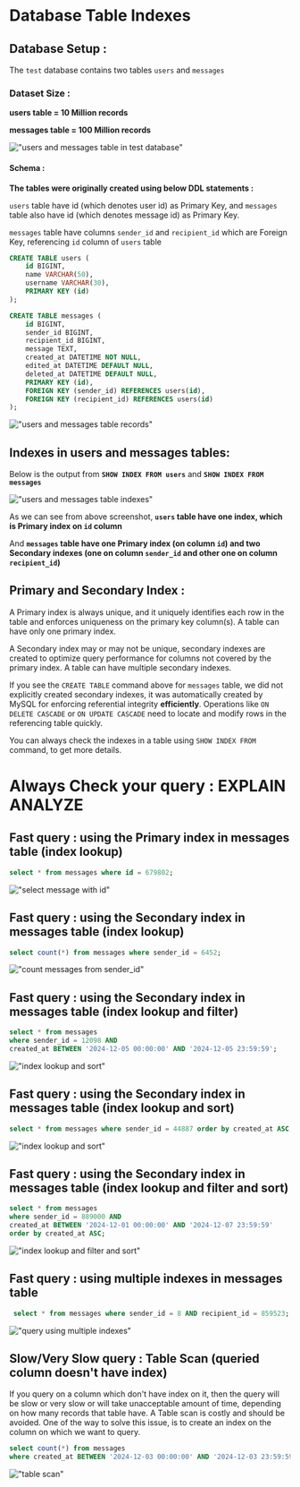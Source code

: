 # Database Table Indexes

## Database Setup : 

The `test` database contains two tables `users` and `messages`

### Dataset Size :

**users table = 10 Million records**

**messages table = 100 Million records**

!["users and messages table in test database"](tables.png?raw=true)

#### Schema  : 
**The tables were originally created using below DDL statements :**

`users` table have id (which denotes user id) as Primary Key, and `messages` table also have id (which denotes message id) as Primary Key. 

`messages` table have columns `sender_id` and `recipient_id` which are Foreign Key, referencing `id` column of `users` table

```sql
CREATE TABLE users (
    id BIGINT,
    name VARCHAR(50),
    username VARCHAR(30),
    PRIMARY KEY (id)
);

CREATE TABLE messages (
    id BIGINT,
    sender_id BIGINT,
    recipient_id BIGINT,
    message TEXT,
    created_at DATETIME NOT NULL,
    edited_at DATETIME DEFAULT NULL,
    deleted_at DATETIME DEFAULT NULL,
    PRIMARY KEY (id),
    FOREIGN KEY (sender_id) REFERENCES users(id),
    FOREIGN KEY (recipient_id) REFERENCES users(id)
);
```

!["users and messages table records"](table-records.png?raw=true)

## Indexes in users and messages tables:

Below is the output from **`SHOW INDEX FROM users`** and **`SHOW INDEX FROM messages`**

!["users and messages table indexes"](table-indexes.png?raw=true)

As we can see from above screenshot, **`users` table have one index, which is Primary index on `id` column**

And **`messages` table have one Primary index (on column `id`) and two Secondary indexes (one on column `sender_id` and other one on column `recipient_id`)**

## Primary and Secondary Index :

A Primary index is always unique, and it uniquely identifies each row in the table and enforces uniqueness on the primary key column(s). A table can have only one primary index.

A Secondary index may or may not be unique, secondary indexes are created to optimize query performance for columns not covered by the primary index. A table can have multiple secondary indexes.

If you see the `CREATE TABLE` command above for `messages` table, we did not explicitly created secondary indexes, it was automatically created by MySQL for enforcing referential integrity **efficiently**. Operations like `ON DELETE CASCADE` or `ON UPDATE CASCADE` need to locate and modify rows in the referencing table quickly.

You can always check the indexes in a table using `SHOW INDEX FROM` command, to get more details.


# Always Check your query : EXPLAIN ANALYZE

## Fast query : using the Primary index in messages table (index lookup)
```sql 
select * from messages where id = 679802;
```
!["select message with id"](select-message-with-id.png?raw=true)

## Fast query : using the Secondary index in messages table (index lookup)
```sql 
select count(*) from messages where sender_id = 6452;
```
!["count messages from sender_id"](count-message-from-sender_id.png?raw=true)

## Fast query : using the Secondary index in messages table (index lookup and filter)
```sql 
select * from messages
where sender_id = 12098 AND 
created_at BETWEEN '2024-12-05 00:00:00' AND '2024-12-05 23:59:59';
```
!["index lookup and sort"](index-lookup-and-filter.png?raw=true)

## Fast query : using the Secondary index in messages table (index lookup and sort)
```sql 
select * from messages where sender_id = 44887 order by created_at ASC;
```
!["index lookup and sort"](index-lookup-and-sort.png?raw=true)

## Fast query : using the Secondary index in messages table (index lookup and filter and sort)
```sql 
select * from messages 
where sender_id = 889000 AND 
created_at BETWEEN '2024-12-01 00:00:00' AND '2024-12-07 23:59:59'
order by created_at ASC;
```
!["index lookup and filter and sort"](index-lookup-filter-and-sort.png?raw=true)

## Fast query : using multiple indexes in messages table 
```sql 
 select * from messages where sender_id = 8 AND recipient_id = 859523;
```
!["query using multiple indexes"](using-multiple-indexes.png?raw=true)

## Slow/Very Slow query : Table Scan (queried column doesn't have index)
If you query on a column which don't have index on it, then the query will be slow or very slow or will take unacceptable amount of time, 
depending on how many records that table have. A Table scan is costly and should be avoided.
One of the way to solve this issue, is to create an index on the column on which we want to query.

```sql 
select count(*) from messages
where created_at BETWEEN '2024-12-03 00:00:00' AND '2024-12-03 23:59:59';
```
!["table scan"](table-scan-created_at.png?raw=true)


